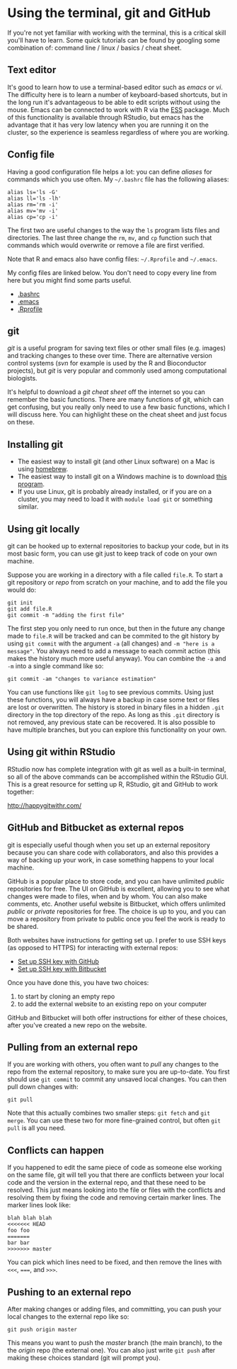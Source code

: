 # Using the terminal, git and GitHub

If you're not yet familiar with working with the terminal, this is a
critical skill you'll have to learn. Some quick tutorials can be found
by googling some combination of: command line / linux / basics / cheat sheet.

## Text editor

It's good to learn how to use a terminal-based editor such as *emacs*
or *vi*. The difficulty here is to learn a number of keyboard-based
shortcuts, but in the long run it's advantageous to be able to edit
scripts without using the mouse. Emacs can be connected to work with R
via the [ESS](https://ess.r-project.org/) package. Much of this
functionality is available through RStudio, but emacs has the
advantage that it has very low latency when you are running it on the
cluster, so the experience is seamless regardless of where you are working.

## Config file

Having a good configuration file helps a lot: you can define *aliases*
for commands which you use often. My `~/.bashrc` file has the
following aliases:

```
alias ls='ls -G'
alias ll='ls -lh'
alias rm='rm -i'
alias mv='mv -i'
alias cp='cp -i'
```

The first two are useful changes to the way the `ls` program lists
files and directories. The last three change the `rm`, `mv`, and `cp`
function such that commands which would overwrite or remove a file are
first verified.

Note that R and emacs also have config files: `~/.Rprofile` and
`~/.emacs`.

My config files are linked below. You don't need to copy every line
from here but you might find some parts useful.

* [.bashrc](https://gist.github.com/mikelove/d96fb988db039250fb8d)
* [.emacs](https://gist.github.com/mikelove/b0f4eb15a21387ddb534)
* [.Rprofile](https://gist.github.com/mikelove/c3f7ff05ce18541b8b92)

## git

*git* is a useful program for saving text files or other small files
(e.g. images) and tracking changes to these over time. There are
alternative version control systems (*svn* for example is used by the
R and Bioconductor projects), but *git* is very popular and commonly
used among computational biologists.
 
It's helpful to download a *git cheat sheet* off the internet so you
can remember the basic functions. There are many functions of git,
which can get confusing, but you really only need to use a few basic
functions, which I will discuss here. You can highlight these on the
cheat sheet and just focus on these.

## Installing git

* The easiest way to install git (and other Linux software) on a Mac is
using [homebrew](http://brew.sh/). 
* The easiest way to install git on a Windows machine is to download
[this program](https://git-for-windows.github.io/). 
* If you use Linux, git is probably already installed, or if you are
  on a cluster, you may need to load it with `module load git` or
  something similar.

## Using git locally

git can be hooked up to external repositories to backup your code, but
in its most basic form, you can use git just to keep track of code on
your own machine.

Suppose you are working in a directory with a file called `file.R`.
To start a git repository or *repo* from scratch on your machine, and
to add the file you would do:

```
git init
git add file.R
git commit -m "adding the first file"
```

The first step you only need to run once, but then in the future any
change made to `file.R` will be tracked and can be commited to the git
history by using `git commit` with the argument `-a` (all changes) and
`-m "here is a message"`. You always need to add a message to each
commit action (this makes the history much more useful anyway). You
can combine the `-a` and `-m` into a single command like so:

```
git commit -am "changes to variance estimation"
```

You can use functions like `git log` to see previous commits. Using
just these functions, you will always have a backup in case some text
or files are lost or overwritten. The history is stored in binary
files in a hidden `.git` directory in the top directory of the repo.
As long as this `.git` directory is not removed, any previous state
can be recovered. It is also possible to have multiple branches, but
you can explore this functionality on your own.

## Using git within RStudio

RStudio now has complete integration with git as well as a built-in
terminal, so all of the above commands can be accomplished within the
RStudio GUI. This is a great resource for setting up R, RStudio, git
and GitHub to work together:

<http://happygitwithr.com/>

## GitHub and Bitbucket as external repos

git is especially useful though when you set up an external
repository because you can share code with collaborators, and also
this provides a way of backing up your work, in case something happens
to your local machine.

GitHub is a popular place to store code, and you can have unlimited
*public* repositories for free. The UI on GitHub is excellent,
allowing you to see what changes were made to files, when and by
whom. You can also make comments, etc. Another useful website is
Bitbucket, which offers unlimited *public* or *private* repositories
for free. The choice is up to you, and you can move a repository from
private to public once you feel the work is ready to be shared.

Both websites have instructions for getting set up. I prefer to use
SSH keys (as opposed to HTTPS) for interacting with external repos:

* [Set up SSH key with GitHub](https://help.github.com/articles/adding-a-new-ssh-key-to-your-github-account/)
* [Set up SSH key with Bitbucket](https://confluence.atlassian.com/bitbucket/set-up-ssh-for-git-728138079.html)

Once you have done this, you have two choices: 

1. to start by cloning an empty repo
2. to add the external website to an existing repo on your computer

GitHub and Bitbucket will both offer instructions for either of these
choices, after you've created a new repo on the website.

## Pulling from an external repo

If you are working with others, you often want to *pull* any changes
to the repo from the external repository, to make sure you are
up-to-date. You first should use `git commit` to commit any unsaved
local changes. You can then pull down changes with:

```
git pull
```

Note that this actually combines two smaller steps: `git fetch` and
`git merge`. You can use these two for more fine-grained control, but
often `git pull` is all you need.

## Conflicts can happen

If you happened to edit the same piece of code as someone else working
on the same file, git will tell you that there are conflicts between
your local code and the version in the external repo, and that these
need to be resolved. This just means looking into the file or files
with the conflicts and resolving them by fixing the code and removing
certain marker lines. The marker lines look like:

```
blah blah blah
<<<<<<< HEAD
foo foo 
=======
bar bar
>>>>>>> master
```

You can pick which lines need to be fixed, and then remove the lines
with `<<<`, `===`, and `>>>`.

## Pushing to an external repo

After making changes or adding files, and committing, you can push
your local changes to the external repo like so:

```
git push origin master
```

This means you want to push the *master* branch (the main branch), to
the the *origin* repo (the external one). You can also just write `git
push` after making these choices standard (git will prompt you).

